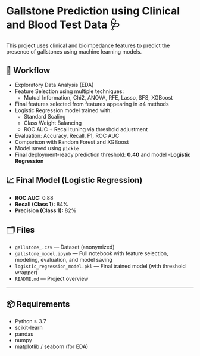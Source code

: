 # Gallstone Prediction using Clinical and Blood Test Data 🩺

This project uses clinical and bioimpedance features to predict the presence of gallstones using machine learning models.

## 🧪 Workflow

- Exploratory Data Analysis (EDA)
- Feature Selection using multiple techniques:
  - Mutual Information, Chi2, ANOVA, RFE, Lasso, SFS, XGBoost
- Final features selected from features appearing in ≥4 methods
- Logistic Regression model trained with:
  - Standard Scaling
  - Class Weight Balancing
  - ROC AUC + Recall tuning via threshold adjustment
- Evaluation: Accuracy, Recall, F1, ROC AUC
- Comparison with Random Forest and XGBoost
- Model saved using `pickle`
- Final deployment-ready prediction threshold: **0.40** and model -**Logistic Regression** 

## 📈 Final Model (Logistic Regression)

- **ROC AUC:** 0.88
- **Recall (Class 1):** 84%
- **Precision (Class 1):** 82%

## 🗂️ Files

- `gallstone_.csv` — Dataset (anonymized)
- `gallstone_model.ipynb` — Full notebook with feature selection, modeling, evaluation, and model saving
- `logistic_regression_model.pkl` — Final trained model (with threshold wrapper)
- `README.md` — Project overview

---

## 📦 Requirements

- Python ≥ 3.7
- scikit-learn
- pandas
- numpy
- matplotlib / seaborn (for EDA)
